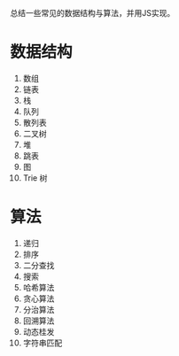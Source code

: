 总结一些常见的数据结构与算法，并用JS实现。

# 数据结构
   1. 数组
   2. 链表
   3. 栈
   4. 队列
   5. 散列表
   6. 二叉树
   7. 堆
   8. 跳表
   9. 图
   10. Trie 树


# 算法

   1. 递归
   2. 排序
   3. 二分查找
   4. 搜索
   5. 哈希算法
   6. 贪心算法
   7. 分治算法
   8. 回溯算法
   9. 动态桂发
   10. 字符串匹配
 
 
